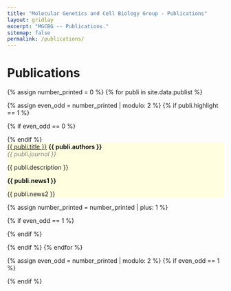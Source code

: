 ```yaml
---
title: "Molecular Genetics and Cell Biology Group - Publications"
layout: gridlay
excerpt: "MGCBG -- Publications."
sitemap: false
permalink: /publications/
---
```



# Publications


{% assign number_printed = 0 %}
{% for publi in site.data.publist %}

{% assign even_odd = number_printed | modulo: 2 %}
{% if publi.highlight == 1 %}

{% if even_odd == 0 %}
<div class="row">
{% endif %}

<div class="col-sm-12 clearfix">
 <div class="well" style="background-color: #FFFFE0">
  <pubtit><a href="{{ publi.link.url }}">{{ publi.title }}</a></pubtit>
  <strong> {{ publi.authors }} </strong> 
  <br><em><font color="grey"> {{ publi.journal }} </font></em> 
  <p>{{ publi.description }}</p>
  <!--<img src="{{ site.url }}{{ site.baseurl }}/images/pubpic/{{ publi.image }}" class="img-responsive" width="10%" style="float: left" /> -->
  
  <!-- <p><strong><a href="{{ publi.link.url }}">{{ publi.link.display }}</a></strong></p> -->
  <p class="text-danger"><strong> {{ publi.news1 }}</strong></p>
  <p> {{ publi.news2 }}</p>
 </div>
</div>

{% assign number_printed = number_printed | plus: 1 %}

{% if even_odd == 1 %}
</div>
{% endif %}

{% endif %}
{% endfor %}

{% assign even_odd = number_printed | modulo: 2 %}
{% if even_odd == 1 %}
</div>
{% endif %}

<p> &nbsp; </p>


<!-- ## Full List

{% for publi in site.data.publist %}

  {{ publi.title }} <br />
  <em>{{ publi.authors }} </em><br /><a href="{{ publi.link.url }}">{{ publi.link.display }}</a>

{% endfor %}
-->
